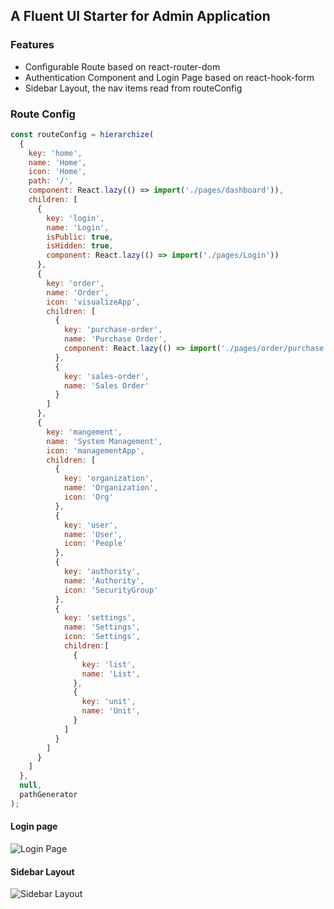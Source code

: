 ## A Fluent UI Starter for Admin Application

### Features
* Configurable Route based on react-router-dom
* Authentication Component and Login Page based on react-hook-form
* Sidebar Layout, the nav items read from routeConfig

### Route Config
```javascript
const routeConfig = hierarchize(
  {
    key: 'home',
    name: 'Home',
    icon: 'Home',
    path: '/',
    component: React.lazy(() => import('./pages/dashboard')),
    children: [
      {
        key: 'login',
        name: 'Login',
        isPublic: true,
        isHidden: true,
        component: React.lazy(() => import('./pages/Login'))
      },
      {
        key: 'order',
        name: 'Order',
        icon: 'visualizeApp',
        children: [
          {
            key: 'purchase-order',
            name: 'Purchase Order',
            component: React.lazy(() => import('./pages/order/purchase'))
          },
          {
            key: 'sales-order',
            name: 'Sales Order'
          }
        ]
      },
      {
        key: 'mangement',
        name: 'System Management',
        icon: 'managementApp',
        children: [
          {
            key: 'organization',
            name: 'Organization',
            icon: 'Org'
          },
          {
            key: 'user',
            name: 'User',
            icon: 'People'
          },
          {
            key: 'authority',
            name: 'Authority',
            icon: 'SecurityGroup'
          },
          {
            key: 'settings',
            name: 'Settings',
            icon: 'Settings',
            children:[
              {
                key: 'list',
                name: 'List',
              },
              {
                key: 'unit',
                name: 'Unit',
              }
            ]
          }
        ]
      }
    ]
  },
  null,
  pathGenerator
);

```
#### Login page

![Login Page](https://github.com/siminture/fluentui-starter/blob/master/login.PNG)

#### Sidebar Layout

![Sidebar Layout](https://github.com/siminture/fluentui-starter/blob/master/dashboard.PNG)

